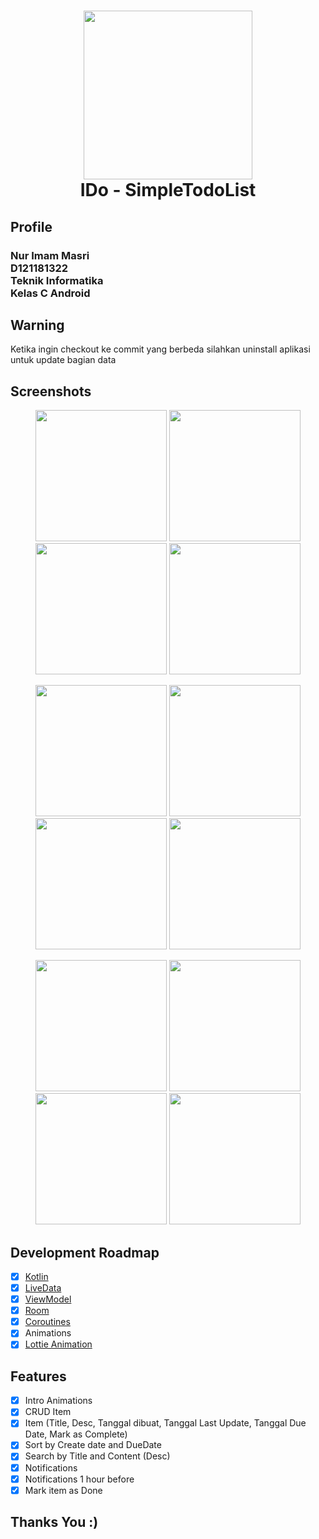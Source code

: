 <h1 align="center">
  <img src="https://user-images.githubusercontent.com/54845293/83271153-0838eb80-a1fc-11ea-8460-ea354f94b1e4.png" width="270">
<br>
IDo - SimpleTodoList
</h1>

## Profile
<h3>
Nur Imam Masri
<br>
D121181322
<br>
Teknik Informatika
<br>
Kelas C Android
</h3>

## Warning
<p>Ketika ingin checkout ke commit yang berbeda silahkan uninstall aplikasi untuk update bagian data</p>

## Screenshots

<p align="center">
  <img src="https://user-images.githubusercontent.com/54845293/83271404-69f95580-a1fc-11ea-9481-9f98b00d1300.png" width="210">
  <img src="https://user-images.githubusercontent.com/54845293/83271413-6c5baf80-a1fc-11ea-8e37-cc30f2585eb0.png" width="210">
  <img src="https://user-images.githubusercontent.com/54845293/83271415-6cf44600-a1fc-11ea-828e-097a06d2e7fe.png" width="210">
  <img src="https://user-images.githubusercontent.com/54845293/83271417-6d8cdc80-a1fc-11ea-9075-e2a3991dff58.png" width="210">
</p>

<p align="center">
  <img src="https://user-images.githubusercontent.com/54845293/83271489-85646080-a1fc-11ea-9625-94d5063c1c10.png" width="210">
  <img src="https://user-images.githubusercontent.com/54845293/83271535-957c4000-a1fc-11ea-8212-cc23afc4aced.png" width="210">
  <img src="https://user-images.githubusercontent.com/54845293/83271555-9ad98a80-a1fc-11ea-92d8-6699bc94d055.png" width="210">
  <img src="https://user-images.githubusercontent.com/54845293/83271559-9ca34e00-a1fc-11ea-9075-c15d52d88287.png" width="210">
</p>

<p align="center">
  <img src="https://user-images.githubusercontent.com/54845293/83271609-ab8a0080-a1fc-11ea-8a80-7f26d4771e6e.png" width="210">
  <img src="https://user-images.githubusercontent.com/54845293/83271613-ac229700-a1fc-11ea-98bf-4b5a3700d01d.png" width="210">
  <img src="https://user-images.githubusercontent.com/54845293/83271633-b0e74b00-a1fc-11ea-8900-61e8e0e0fb56.png" width="210">
  <img src="https://user-images.githubusercontent.com/54845293/83271653-b80e5900-a1fc-11ea-8672-6bdce904ab22.png" width="210">
</p>

## Development Roadmap

- [x] [Kotlin](https://kotlinlang.org/)
- [x] [LiveData](https://developer.android.com/topic/libraries/architecture/livedata)
- [x] [ViewModel](https://developer.android.com/topic/libraries/architecture/viewmodel)
- [x] [Room](https://developer.android.com/topic/libraries/architecture/room)
- [x] [Coroutines](https://developer.android.com/topic/libraries/architecture/coroutines)
- [x] Animations
- [x] [Lottie Animation](https://lottiefiles.com/)

## Features

- [x] Intro Animations
- [x] CRUD Item
- [x] Item (Title, Desc, Tanggal dibuat, Tanggal Last Update, Tanggal Due Date, Mark as Complete)
- [x] Sort by Create date and DueDate
- [x] Search by Title and Content (Desc)
- [x] Notifications
- [x] Notifications 1 hour before
- [x] Mark item as Done

## Thanks You :)


